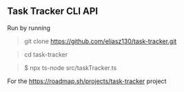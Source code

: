 ## Task Tracker CLI API
Run by running
> git clone https://github.com/eliasz130/task-tracker.git

> cd task-tracker

> $ npx ts-node src/taskTracker.ts

For the https://roadmap.sh/projects/task-tracker project
